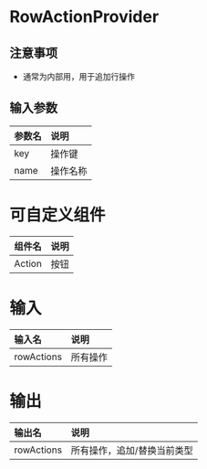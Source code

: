 # RowActionProvider

## 注意事项
- 通常为内部用，用于追加行操作

## 输入参数
| 参数名 | 说明     |
| :----- | :------- |
| key    | 操作键   |
| name   | 操作名称 |

# 可自定义组件
| 组件名 | 说明 |
| :----- | :--- |
| Action | 按钮 |

# 输入
| 输入名     | 说明     |
| :--------- | :------- |
| rowActions | 所有操作 |

# 输出
| 输出名     | 说明                        |
| :--------- | :-------------------------- |
| rowActions | 所有操作，追加/替换当前类型 |
